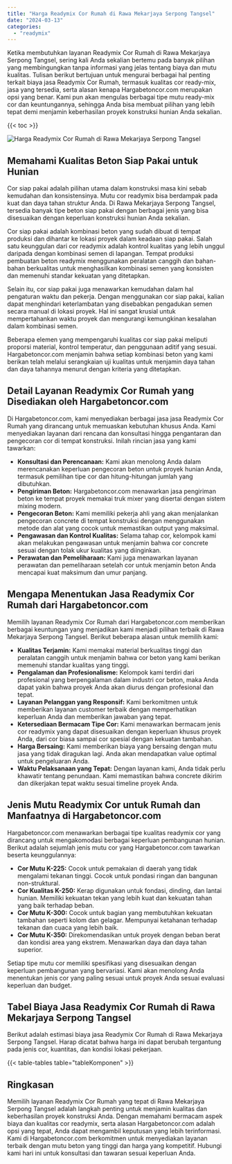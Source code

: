 ```yaml
---
title: "Harga Readymix Cor Rumah di Rawa Mekarjaya Serpong Tangsel"
date: "2024-03-13"
categories: 
  - "readymix"
---
```



Ketika membutuhkan layanan Readymix Cor Rumah di Rawa Mekarjaya Serpong Tangsel, sering kali Anda sekalian bertemu pada banyak pilihan yang membingungkan tanpa informasi yang jelas tentang biaya dan mutu kualitas. Tulisan berikut bertujuan untuk mengurai berbagai hal penting terkait biaya jasa Readymix Cor Rumah, termasuk kualitas cor ready-mix, jasa yang tersedia, serta alasan kenapa Hargabetoncor.com merupakan opsi yang benar. Kami pun akan mengulas berbagai tipe mutu ready-mix cor dan keuntungannya, sehingga Anda bisa membuat pilihan yang lebih tepat demi menjamin keberhasilan proyek konstruksi hunian Anda sekalian.

{{< toc >}}

![Harga Readymix Cor Rumah di Rawa Mekarjaya Serpong Tangsel](https://hargareadymixid.github.io/hbc/readymix-hbc%20(42).png)

## Memahami Kualitas Beton Siap Pakai untuk Hunian

Cor siap pakai adalah pilihan utama dalam konstruksi masa kini sebab kemudahan dan konsistensinya. Mutu cor readymix bisa berdampak pada kuat dan daya tahan struktur Anda. Di Rawa Mekarjaya Serpong Tangsel, tersedia banyak tipe beton siap pakai dengan berbagai jenis yang bisa disesuaikan dengan keperluan konstruksi hunian Anda sekalian.

Cor siap pakai adalah kombinasi beton yang sudah dibuat di tempat produksi dan dihantar ke lokasi proyek dalam keadaan siap pakai. Salah satu keunggulan dari cor readymix adalah kontrol kualitas yang lebih unggul daripada dengan kombinasi semen di lapangan. Tempat produksi pembuatan beton readymix menggunakan peralatan canggih dan bahan-bahan berkualitas untuk menghasilkan kombinasi semen yang konsisten dan memenuhi standar kekuatan yang ditetapkan.

Selain itu, cor siap pakai juga menawarkan kemudahan dalam hal pengaturan waktu dan pekerja. Dengan menggunakan cor siap pakai, kalian dapat menghindari keterlambatan yang disebabkan pengadukan semen secara manual di lokasi proyek. Hal ini sangat krusial untuk mempertahankan waktu proyek dan mengurangi kemungkinan kesalahan dalam kombinasi semen.

Beberapa elemen yang mempengaruhi kualitas cor siap pakai meliputi proporsi material, kontrol temperatur, dan penggunaan aditif yang sesuai. Hargabetoncor.com menjamin bahwa setiap kombinasi beton yang kami berikan telah melalui serangkaian uji kualitas untuk menjamin daya tahan dan daya tahannya menurut dengan kriteria yang ditetapkan.

## Detail Layanan Readymix Cor Rumah yang Disediakan oleh Hargabetoncor.com

Di Hargabetoncor.com, kami menyediakan berbagai jasa jasa Readymix Cor Rumah yang dirancang untuk memuaskan kebutuhan khusus Anda. Kami menyediakan layanan dari rencana dan konsultasi hingga pengantaran dan pengecoran cor di tempat konstruksi. Inilah rincian jasa yang kami tawarkan:

- **Konsultasi dan Perencanaan:** Kami akan menolong Anda dalam merencanakan keperluan pengecoran beton untuk proyek hunian Anda, termasuk pemilihan tipe cor dan hitung-hitungan jumlah yang dibutuhkan.
- **Pengiriman Beton:** Hargabetoncor.com menawarkan jasa pengiriman beton ke tempat proyek memakai truk mixer yang disertai dengan sistem mixing modern.
- **Pengecoran Beton:** Kami memiliki pekerja ahli yang akan menjalankan pengecoran concrete di tempat konstruksi dengan menggunakan metode dan alat yang cocok untuk memastikan output yang maksimal.
- **Pengawasan dan Kontrol Kualitas:** Selama tahap cor, kelompok kami akan melakukan pengawasan untuk menjamin bahwa cor concrete sesuai dengan tolak ukur kualitas yang diinginkan.
- **Perawatan dan Pemeliharaan:** Kami juga menawarkan layanan perawatan dan pemeliharaan setelah cor untuk menjamin beton Anda mencapai kuat maksimum dan umur panjang.

## Mengapa Menentukan Jasa Readymix Cor Rumah dari Hargabetoncor.com

Memilih layanan Readymix Cor Rumah dari Hargabetoncor.com memberikan berbagai keuntungan yang menjadikan kami menjadi pilihan terbaik di Rawa Mekarjaya Serpong Tangsel. Berikut beberapa alasan untuk memilih kami:

- **Kualitas Terjamin:** Kami memakai material berkualitas tinggi dan peralatan canggih untuk menjamin bahwa cor beton yang kami berikan memenuhi standar kualitas yang tinggi.
- **Pengalaman dan Profesionalisme:** Kelompok kami terdiri dari profesional yang berpengalaman dalam industri cor beton, maka Anda dapat yakin bahwa proyek Anda akan diurus dengan profesional dan tepat.
- **Layanan Pelanggan yang Responsif:** Kami berkomitmen untuk memberikan layanan customer terbaik dengan memperhatikan keperluan Anda dan memberikan jawaban yang tepat.
- **Ketersediaan Bermacam Tipe Cor:** Kami menawarkan bermacam jenis cor readymix yang dapat disesuaikan dengan keperluan khusus proyek Anda, dari cor biasa sampai cor spesial dengan kekuatan tambahan.
- **Harga Bersaing:** Kami memberikan biaya yang bersaing dengan mutu jasa yang tidak diragukan lagi. Anda akan mendapatkan value optimal untuk pengeluaran Anda.
- **Waktu Pelaksanaan yang Tepat:** Dengan layanan kami, Anda tidak perlu khawatir tentang penundaan. Kami memastikan bahwa concrete dikirim dan dikerjakan tepat waktu sesuai timeline proyek Anda.

## Jenis Mutu Readymix Cor untuk Rumah dan Manfaatnya di Hargabetoncor.com

Hargabetoncor.com menawarkan berbagai tipe kualitas readymix cor yang dirancang untuk mengakomodasi berbagai keperluan pembangunan hunian. Berikut adalah sejumlah jenis mutu cor yang Hargabetoncor.com tawarkan beserta keunggulannya:

- **Cor Mutu K-225:** Cocok untuk pemakaian di daerah yang tidak mengalami tekanan tinggi. Cocok untuk pondasi ringan dan bangunan non-struktural.
- **Cor Kualitas K-250:** Kerap digunakan untuk fondasi, dinding, dan lantai hunian. Memiliki kekuatan tekan yang lebih kuat dan kekuatan tahan yang baik terhadap beban.
- **Cor Mutu K-300:** Cocok untuk bagian yang membutuhkan kekuatan tambahan seperti kolom dan gelagar. Mempunyai ketahanan terhadap tekanan dan cuaca yang lebih baik.
- **Cor Mutu K-350:** Direkomendasikan untuk proyek dengan beban berat dan kondisi area yang ekstrem. Menawarkan daya dan daya tahan superior.

Setiap tipe mutu cor memiliki spesifikasi yang disesuaikan dengan keperluan pembangunan yang bervariasi. Kami akan menolong Anda menentukan jenis cor yang paling sesuai untuk proyek Anda sesuai evaluasi keperluan dan budget.

## Tabel Biaya Jasa Readymix Cor Rumah di Rawa Mekarjaya Serpong Tangsel

Berikut adalah estimasi biaya jasa Readymix Cor Rumah di Rawa Mekarjaya Serpong Tangsel. Harap dicatat bahwa harga ini dapat berubah tergantung pada jenis cor, kuantitas, dan kondisi lokasi pekerjaan.

{{< table-tables table="tableKomponen" >}}

## Ringkasan

Memilih layanan Readymix Cor Rumah yang tepat di Rawa Mekarjaya Serpong Tangsel adalah langkah penting untuk menjamin kualitas dan keberhasilan proyek konstruksi Anda. Dengan memahami bermacam aspek biaya dan kualitas cor readymix, serta alasan Hargabetoncor.com adalah opsi yang tepat, Anda dapat mengambil keputusan yang lebih terinformasi. Kami di Hargabetoncor.com berkomitmen untuk menyediakan layanan terbaik dengan mutu beton yang tinggi dan harga yang kompetitif. Hubungi kami hari ini untuk konsultasi dan tawaran sesuai keperluan Anda.
